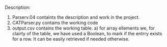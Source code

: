 Description:

1. Parserv.04 containts the description and work in the project.
2. CATParser.py contains the working code
3. output.csv contains the working table.
  a) for array ellements we, for clairty of the table, we have used a Boolean, to mark if the entrry exists for a row. It can be easily          retrieved if needed otherwise. 
